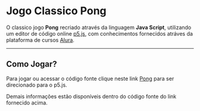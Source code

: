 # Jogo Classico Pong

 O classico jogo **Pong** recriado através da linguagem **Java Script**, utilizando um editor de código online [p5.js](https://p5js.org/), com conhecimentos fornecidos atráves da plataforma de cursos [Alura](https://cursos.alura.com.br/).
 
 ---
 
 ## Como Jogar?
 
 Para jogar ou acessar o código fonte clique neste link [Pong](https://editor.p5js.org/filipeovb/sketches/s9x7XDC3y) para ser direcionado para o p5.js.
 
 Demais informações estão disponíveis dentro do código fonte do link fornecido acima.
 
 
